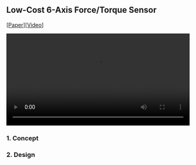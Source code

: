 ## Low-Cost 6-Axis Force/Torque Sensor 

[<a href="https://arxiv.org/abs/2410.03481">Paper</a>][<a href="https://youtu.be/QZGhIQBNQCY">Video</a>]


<video src="images/FT_Optic_ICRA (online-video-cutter.com).mp4" width="480" height="240" controls></video>

### 1. Concept




### 2. Design


